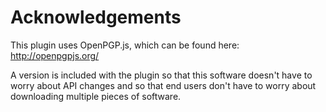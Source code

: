 # Acknowledgements

This plugin uses OpenPGP.js, which can be found here: http://openpgpjs.org/

A version is included with the plugin so that this software doesn't
have to worry about API changes and so that end users don't have to
worry about downloading multiple pieces of software.
